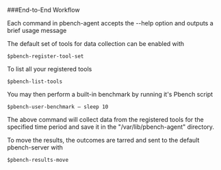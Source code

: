 ###End-to-End Workflow

Each command in pbench-agent accepts the --help option and outputs a brief usage message

The default set of tools for data collection can be enabled with

	$pbench-register-tool-set

To list all your registered tools

	$pbench-list-tools

You may then perform a built-in benchmark by running it's Pbench script

	$pbench-user-benchmark – sleep 10

The above command will collect data from the registered tools for the specified time period and save it in the "/var/lib/pbench-agent" directory.

To move the results, the outcomes are tarred and sent to the default pbench-server with

	$pbench-results-move
